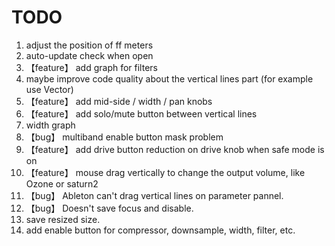 # TODO

1. adjust the position of ff meters
2. auto-update check when open
3. 【feature】 add graph for filters
4. maybe improve code quality about the vertical lines part (for example use Vector)
5. 【feature】 add mid-side / width / pan knobs
6. 【feature】 add solo/mute button between vertical lines
7. width graph
8. 【bug】 multiband enable button mask problem
9. 【feature】 add drive button reduction on drive knob when safe mode is on
10. 【feature】 mouse drag vertically to change the output volume, like Ozone or saturn2
11. 【bug】 Ableton can't drag vertical lines on parameter pannel.
12. 【bug】 Doesn't save focus and disable.
13. save resized size.
14. add enable button for compressor, downsample, width, filter, etc.
